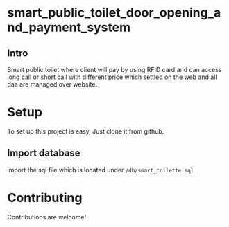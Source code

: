 # smart_public_toilet_door_opening_and_payment_system
## Intro
Smart public toilet where client will pay by using RFID card and can access long call or short call with different price which settled on the web and all daa are managed over website.

# Setup
To set up this project is easy, Just clone it from github.
## Import database 
import the sql file which is located under `/db/smart_toilette.sql`

# Contributing
Contributions are welcome!
